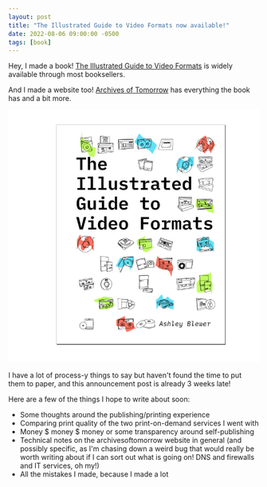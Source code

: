 ```yaml
---
layout: post
title: "The Illustrated Guide to Video Formats now available!"
date: 2022-08-06 09:00:00 -0500
tags: [book]
---
```


Hey, I made a book! [The Illustrated Guide to Video Formats](https://archivesoftomorrow.com/books/) is widely available through most booksellers.

And I made a website too! [Archives of Tomorrow](https://archivesoftomorrow.com/) has everything the book has and a bit more.


![illustrated guide to video formats book draft cover](/images/book-draft-cover.jpg)

I have a lot of process-y things to say but haven't found the time to put them to paper, and this announcement post is already 3 weeks late!

Here are a few of the things I hope to write about soon:
- Some thoughts around the publishing/printing experience
- Comparing print quality of the two print-on-demand services I went with
- Money $ money $ money or some transparency around self-publishing
- Technical notes on the archivesoftomorrow website in general (and possibly specific, as I'm chasing down a weird bug that would really be worth writing about if I can sort out what is going on! DNS and firewalls and IT services, oh my!)
- All the mistakes I made, because I made a lot